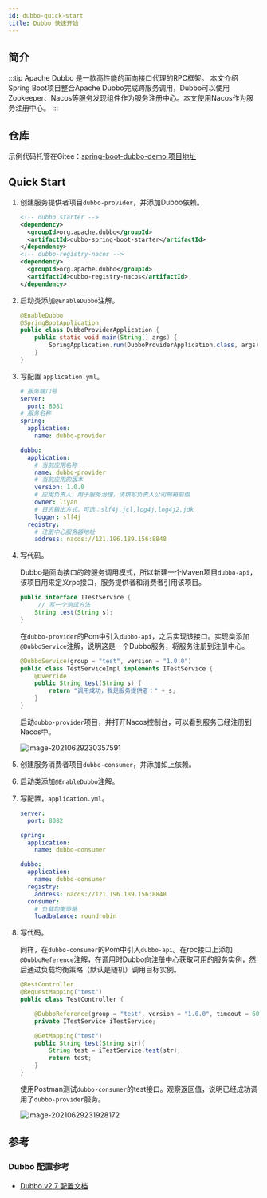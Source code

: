 ```yaml
---
id: dubbo-quick-start
title: Dubbo 快速开始
---
```


## 简介

:::tip
Apache Dubbo 是一款高性能的面向接口代理的RPC框架。
本文介绍Spring Boot项目整合Apache Dubbo完成跨服务调用，Dubbo可以使用Zookeeper、Nacos等服务发现组件作为服务注册中心。本文使用Nacos作为服务注册中心。
:::




## 仓库

示例代码托管在Gitee：[spring-boot-dubbo-demo 项目地址](https://gitee.com/ENNRIAAA/spring-boot-dubbo-demo.git)



## Quick Start

1. 创建服务提供者项目`dubbo-provider`，并添加Dubbo依赖。

   ```xml
   <!-- dubbo starter -->
   <dependency>
     <groupId>org.apache.dubbo</groupId>
     <artifactId>dubbo-spring-boot-starter</artifactId>
   </dependency>
   <!-- dubbo-registry-nacos -->
   <dependency>
     <groupId>org.apache.dubbo</groupId>
     <artifactId>dubbo-registry-nacos</artifactId>
   </dependency>
   ```

2. 启动类添加`@EnableDubbo`注解。

   ```java
   @EnableDubbo
   @SpringBootApplication
   public class DubboProviderApplication {
       public static void main(String[] args) {
           SpringApplication.run(DubboProviderApplication.class, args);
       }
   }
   ```

3. 写配置 `application.yml`。

   ```yaml
   # 服务端口号
   server:
     port: 8081
   # 服务名称
   spring:
     application:
       name: dubbo-provider
   
   dubbo:
     application:
       # 当前应用名称
       name: dubbo-provider
       # 当前应用的版本
       version: 1.0.0
       # 应用负责人，用于服务治理，请填写负责人公司邮箱前缀
       owner: liyan
       # 日志输出方式，可选：slf4j,jcl,log4j,log4j2,jdk
       logger: slf4j
     registry:
       # 注册中心服务器地址
       address: nacos://121.196.189.156:8848
   ```

4. 写代码。

   Dubbo是面向接口的跨服务调用模式，所以新建一个Maven项目`dubbo-api`，该项目用来定义rpc接口，服务提供者和消费者引用该项目。

   ```java
   public interface ITestService {
   		// 写一个测试方法
       String test(String s);
   }
   ```

   在`dubbo-provider`的Pom中引入`dubbo-api`，之后实现该接口。实现类添加`@DubboService`注解，说明这是一个Dubbo服务，将服务注册到注册中心。

   ```java
   @DubboService(group = "test", version = "1.0.0")
   public class TestServiceImpl implements ITestService {
       @Override
       public String test(String s) {
           return "调用成功，我是服务提供者：" + s;
       }
   }
   ```

   启动`dubbo-provider`项目，并打开Nacos控制台，可以看到服务已经注册到Nacos中。

   ![image-20210629230357591](https://images.shiguangping.com/imgs/20210629230358.png)

5. 创建服务消费者项目`dubbo-consumer`，并添加如上依赖。

6. 启动类添加`@EnableDubbo`注解。

7. 写配置，`application.yml`。

   ```yaml
   server:
     port: 8082
   
   spring:
     application:
       name: dubbo-consumer
   
   dubbo:
     application:
       name: dubbo-consumer
     registry:
       address: nacos://121.196.189.156:8848
     consumer:
       # 负载均衡策略
       loadbalance: roundrobin
   ```

8. 写代码。

   同样，在`dubbo-consumer`的Pom中引入`dubbo-api`。在rpc接口上添加`@DubboReference`注解，在调用时Dubbo向注册中心获取可用的服务实例，然后通过负载均衡策略（默认是随机）调用目标实例。

   ```java
   @RestController
   @RequestMapping("test")
   public class TestController {
   
       @DubboReference(group = "test", version = "1.0.0", timeout = 6000)
       private ITestService iTestService;
   
       @GetMapping("test")
       public String test(String str){
           String test = iTestService.test(str);
           return test;
       }
   }
   ```

   使用Postman测试`dubbo-consumer`的test接口。观察返回值，说明已经成功调用了`dubbo-provider`服务。

   ![image-20210629231928172](https://images.shiguangping.com/imgs/20210629231928.png)







## 参考

### Dubbo 配置参考

- [Dubbo v2.7 配置文档](https://dubbo.apache.org/zh/docs/v2.7/user/references/xml/)

